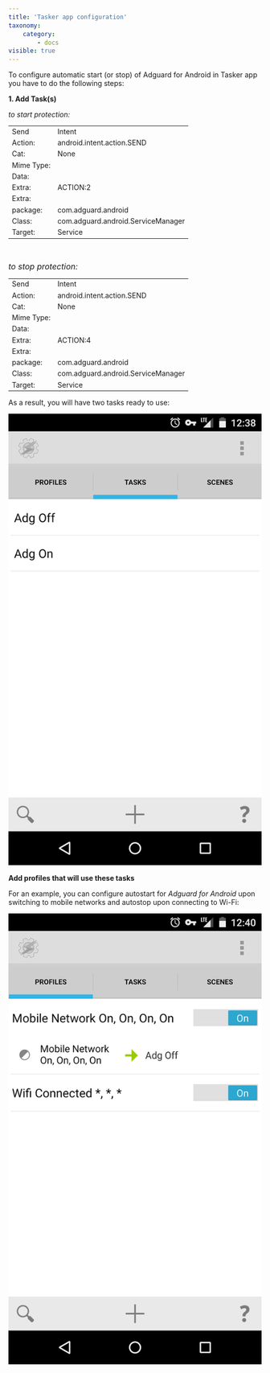 ```yaml
---
title: 'Tasker app configuration'
taxonomy:
    category:
        - docs
visible: true
---
```


To configure automatic start (or stop) of Adguard for Android in Tasker app you have to do the following steps:

**1. Add Task(s)**

_to start protection:_

<table>
<tbody>
<tr>
<td>Send</td>
<td>Intent</td>
</tr>
<tr>
<td>Action:</td>
<td>android.intent.action.SEND</td>
</tr>
<tr>
<td>Cat:</td>
<td>None</td>
</tr>
<tr>
<td>Mime Type:</td>
<td>&nbsp;</td>
</tr>
<tr>
<td>Data:</td>
<td>&nbsp;</td>
</tr>
<tr>
<td>Extra:</td>
<td>ACTION:2</td>
</tr>
<tr>
<td>Extra:</td>
<td>&nbsp;</td>
</tr>
<tr>
<td>package:</td>
<td>com.adguard.android</td>
</tr>
<tr>
<td>Class:</td>
<td>com.adguard.android.ServiceManager</td>
</tr>
<tr>
<td>Target:</td>
<td>Service</td>
</tr>
</tbody>
</table>
<p>&nbsp;</p>
<p><em><span style="font-size: 12pt;">to stop protection:</span>&nbsp;</em></p>
<table>
<tbody>
<tr>
<td>Send</td>
<td>Intent</td>
</tr>
<tr>
<td>Action:</td>
<td>android.intent.action.SEND</td>
</tr>
<tr>
<td>Cat:</td>
<td>None</td>
</tr>
<tr>
<td>Mime Type:</td>
<td>&nbsp;</td>
</tr>
<tr>
<td>Data:</td>
<td>&nbsp;</td>
</tr>
<tr>
<td>Extra:</td>
<td>ACTION:4</td>
</tr>
<tr>
<td>Extra:</td>
<td>&nbsp;</td>
</tr>
<tr>
<td>package:</td>
<td>com.adguard.android</td>
</tr>
<tr>
<td>Class:</td>
<td>com.adguard.android.ServiceManager</td>
</tr>
<tr>
<td>Target:</td>
<td>Service</td>
</tr>
</tbody>
</table>

As a result, you will have two tasks ready to use:

![](tasks_EN.png?cropResize=400,600)

**Add profiles that will use these tasks**

For an example, you can configure autostart for _Adguard for Android_ upon switching to mobile networks and autostop upon connecting to Wi-Fi:

![](profiles_en.png?cropResize=400,600)

